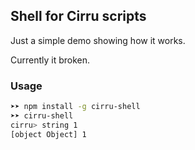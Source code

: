 
Shell for Cirru scripts
-----

Just a simple demo showing how it works.

Currently it broken.

### Usage

```bash
➤➤ npm install -g cirru-shell
➤➤ cirru-shell
cirru> string 1
[object Object] 1
```
